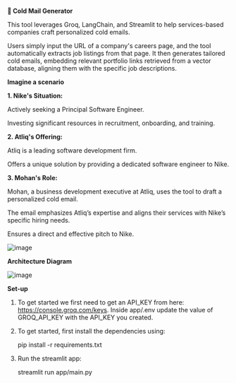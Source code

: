 **📧 Cold Mail Generator**

This tool leverages Groq, LangChain, and Streamlit to help services-based companies craft personalized cold emails. 

 Users simply input the URL of a company's careers page, and the tool automatically extracts job listings from that page. It then generates tailored cold emails, embedding relevant portfolio links retrieved from a vector database, aligning them with the specific job descriptions.

 **Imagine a scenario**

 **1. Nike's Situation:**

Actively seeking a Principal Software Engineer.

Investing significant resources in recruitment, onboarding, and training.

**2. Atliq's Offering:**

Atliq is a leading software development firm.

Offers a unique solution by providing a dedicated software engineer to Nike.

**3. Mohan's Role:**

Mohan, a business development executive at Atliq, uses the tool to draft a personalized cold email.

The email emphasizes Atliq’s expertise and aligns their services with Nike’s specific hiring needs.

Ensures a direct and effective pitch to Nike.

![image](https://github.com/user-attachments/assets/7614bafe-a7e8-4a49-b81c-4710a3dcb92e)

**Architecture Diagram**

![image](https://github.com/user-attachments/assets/a425a385-2618-438e-ad8e-ed6d27a71dc2)

**Set-up**

1. To get started we first need to get an API_KEY from here: https://console.groq.com/keys. Inside app/.env update the value of GROQ_API_KEY with the API_KEY you created.

2. To get started, first install the dependencies using:

   pip install -r requirements.txt

3. Run the streamlit app:

   streamlit run app/main.py


